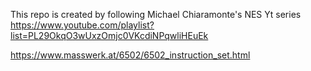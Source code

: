 This repo is created by following Michael Chiaramonte's NES Yt series
https://www.youtube.com/playlist?list=PL29OkqO3wUxzOmjc0VKcdiNPqwliHEuEk


https://www.masswerk.at/6502/6502_instruction_set.html
